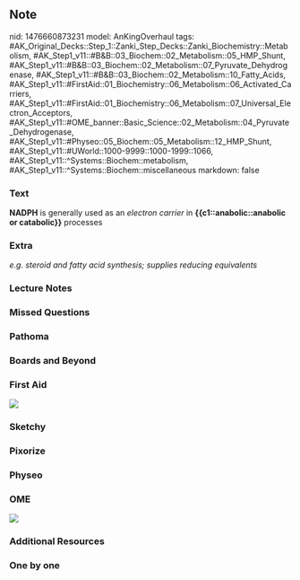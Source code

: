 ## Note
nid: 1476660873231
model: AnKingOverhaul
tags: #AK_Original_Decks::Step_1::Zanki_Step_Decks::Zanki_Biochemistry::Metabolism, #AK_Step1_v11::#B&B::03_Biochem::02_Metabolism::05_HMP_Shunt, #AK_Step1_v11::#B&B::03_Biochem::02_Metabolism::07_Pyruvate_Dehydrogenase, #AK_Step1_v11::#B&B::03_Biochem::02_Metabolism::10_Fatty_Acids, #AK_Step1_v11::#FirstAid::01_Biochemistry::06_Metabolism::06_Activated_Carriers, #AK_Step1_v11::#FirstAid::01_Biochemistry::06_Metabolism::07_Universal_Electron_Acceptors, #AK_Step1_v11::#OME_banner::Basic_Science::02_Metabolism::04_Pyruvate_Dehydrogenase, #AK_Step1_v11::#Physeo::05_Biochem::05_Metabolism::12_HMP_Shunt, #AK_Step1_v11::#UWorld::1000-9999::1000-1999::1066, #AK_Step1_v11::^Systems::Biochem::metabolism, #AK_Step1_v11::^Systems::Biochem::miscellaneous
markdown: false

### Text
<div>
  <b>NADPH</b> is generally used as an <i>electron carrier</i> in
  <b>{{c1::anabolic::anabolic or catabolic}}</b> processes
</div>

### Extra
<i>e.g. steroid and fatty acid synthesis; supplies reducing
equivalents</i>

### Lecture Notes


### Missed Questions


### Pathoma


### Boards and Beyond


### First Aid
<img src="tmpN9tvJ8.png">

### Sketchy


### Pixorize


### Physeo


### OME
<div class="ome-widget">
  <a href=
  "https://onlinemeded.org/spa/metabolism/pyruvate-dehydrogenase/acquire?ref=anki">
  <img src="_OME_AnkiFlashcards_Lesson_5.png"></a>
</div>

### Additional Resources


### One by one

